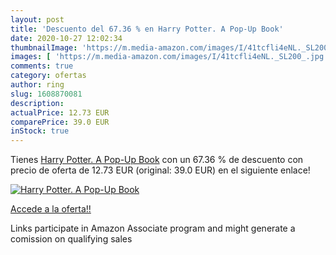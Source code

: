 ```yaml
---
layout: post
title: 'Descuento del 67.36 % en Harry Potter. A Pop-Up Book'
date: 2020-10-27 12:02:34
thumbnailImage: 'https://m.media-amazon.com/images/I/41tcfli4eNL._SL200_.jpg'
images: [ 'https://m.media-amazon.com/images/I/41tcfli4eNL._SL200_.jpg' ]
comments: true
category: ofertas
author: ring
slug: 1608870081
description:
actualPrice: 12.73 EUR
comparePrice: 39.0 EUR
inStock: true
---
```


Tienes [Harry Potter. A Pop-Up Book](https://www.amazon.es/dp/1608870081/?tag=tolees-21) con un 67.36 % de descuento con precio de oferta de 12.73 EUR (original: 39.0 EUR) en el siguiente enlace!

[![Harry Potter. A Pop-Up Book](https://m.media-amazon.com/images/I/41tcfli4eNL._SL200_.jpg)](https://www.amazon.es/dp/1608870081/?tag=tolees-21)

[Accede a la oferta!!](https://www.amazon.es/dp/1608870081/?tag=tolees-21)

Links participate in Amazon Associate program and might generate a comission on qualifying sales


